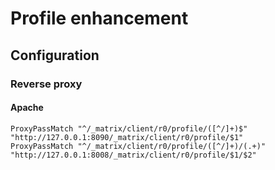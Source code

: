 # Profile enhancement

## Configuration

### Reverse proxy

#### Apache
```
ProxyPassMatch "^/_matrix/client/r0/profile/([^/]+)$" "http://127.0.0.1:8090/_matrix/client/r0/profile/$1"
ProxyPassMatch "^/_matrix/client/r0/profile/([^/]+)/(.+)" "http://127.0.0.1:8008/_matrix/client/r0/profile/$1/$2"

```
